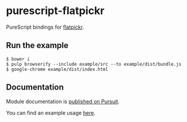 # purescript-flatpickr

PureScript bindings for [flatpickr](https://chmln.github.io/flatpickr/).

## Run the example

``` shell
$ bower i
$ pulp browserify --include example/src --to example/dist/bundle.js
$ google-chrome example/dist/index.html
```

## Documentation

Module documentation is
[published on Pursuit](http://pursuit.purescript.org/packages/purescript-flatpickr).

You can find an example usage [here](example/src/Main.purs).
